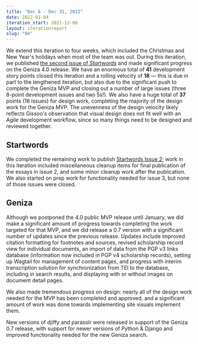 ```yaml
---
title: "Dec 6 - Dec 31, 2022"
date: 2022-01-04
iteration_start: 2021-12-06
layout: iterationreport
slug: "04"
---
```


We extend this iteration to four weeks, which included the Christmas and New Year's holidays
when most of the team was out. During this iteration, we published [the second issue of *Startwords*](https://startwords.cdh.princeton.edu/issues/2/) and made significant progress on the Geniza 4.0 release. We have an enormous total of **41** development story points closed this iteration and a rolling velocity of **18** — this is due in part to the lengthened iteration, but also due to the significant push to complete the Geniza MVP and closing out a number of large issues (three 8-point development issues and two 5s!). We also have a huge total of **37** points (16 issues) for design work, completing the majority of the design work for the Geniza MVP. The unevenness of the design velocity likely reflects Gissoo's observation that visual design does not fit well with an Agile development workflow, since so many things need to be designed and reviewed together.

## Startwords

We completed the remaining work to publish [Startwords Issue 2](https://startwords.cdh.princeton.edu/issues/2/); work in this iteration included miscellaneous cleanup items for final publication of the essays in issue 2, and some minor cleanup work after the publication. We also started on prep work for functionality needed for issue 3, but none of those issues were closed.

## Geniza

Although we postponed the 4.0 public MVP release until January, we did make a significant amount of progress towards completing the work targeted for that MVP, and we did release a 0.7 version with a significant number of updates since the previous release. Updates include improved citation formatting for footnotes and sources, revised scholarship record view for individual documents, an import of data from the PGP v3 links database (information now included in PGP v4 scholarship records), setting up Wagtail for management of content pages, and progress with interim transcription solution for synchronization from TEI to the database, including in search results, and displaying with or without images on document detail pages.

We also made tremendous progress on design: nearly all of the design work needed for the MVP has been completed and approved, and a significant amount of work was done towards implementing site visuals implement them.

New versions of djiffy and parasolr were released in support of the Geniza 0.7 release, with support for newer versions of Python & Django and improved functionality needed for the new Geniza search.
